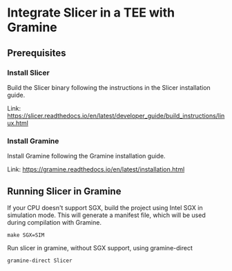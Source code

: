 # Integrate Slicer in a TEE with Gramine
## Prerequisites
### Install Slicer
Build the Slicer binary following the instructions in the Slicer installation guide.

Link: https://slicer.readthedocs.io/en/latest/developer_guide/build_instructions/linux.html

### Install Gramine
Install Gramine following the Gramine installation guide.

Link: https://gramine.readthedocs.io/en/latest/installation.html

## Running Slicer in Gramine

If your CPU doesn't support SGX, build the project using Intel SGX in simulation mode. 
This will generate a manifest file, which will be used during compilation with Gramine.
```
make SGX=SIM
```

Run slicer in gramine, without SGX support, using gramine-direct
```
gramine-direct Slicer
```